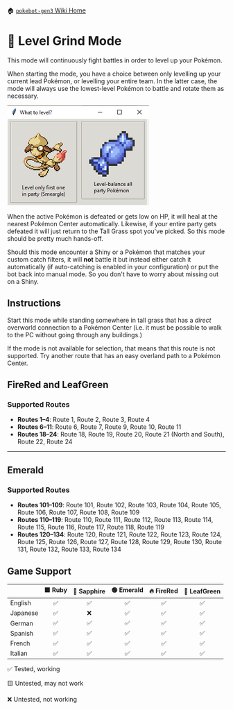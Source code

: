 🏠 [`pokebot-gen3` Wiki Home](../Readme.md)

# 🔄️ Level Grind Mode

This mode will continuously fight battles in order to level up your Pokémon.

When starting the mode, you have a choice between only levelling up your current lead
Pokémon, or levelling your entire team. In the latter case, the mode will always use
the lowest-level Pokémon to battle and rotate them as necessary.

![image](../images/level_grind_prompt.png)

When the active Pokémon is defeated or gets low on HP, it will heal at the nearest
Pokémon Center automatically. Likewise, if your entire party gets defeated it will
just return to the Tall Grass spot you've picked. So this mode should be pretty much
hands-off.

Should this mode encounter a Shiny or a Pokémon that matches your custom catch filters,
it will **not** battle it but instead either catch it automatically (if auto-catching is
enabled in your configuration) or put the bot back into manual mode. So you don't have to
worry about missing out on a Shiny.


## Instructions

Start this mode while standing somewhere in tall grass that has a _direct_ overworld
connection to a Pokémon Center (i.e. it must be possible to walk to the PC without
going through any buildings.)

If the mode is not available for selection, that means that this route is not supported.
Try another route that has an easy overland path to a Pokémon Center.

## FireRed and LeafGreen

### Supported Routes
- **Routes 1–4**: Route 1, Route 2, Route 3, Route 4
- **Routes 6–11**: Route 6, Route 7, Route 9, Route 10, Route 11
- **Routes 18–24**: Route 18, Route 19, Route 20, Route 21 (North and South), Route 22, Route 24

---

## Emerald

### Supported Routes
- **Routes 101–109**: Route 101, Route 102, Route 103, Route 104, Route 105, Route 106, Route 107, Route 108, Route 109
- **Routes 110–119**: Route 110, Route 111, Route 112, Route 113, Route 114, Route 115, Route 116, Route 117, Route 118, Route 119
- **Routes 120–134**: Route 120, Route 121, Route 122, Route 123, Route 124, Route 125, Route 126, Route 127, Route 128, Route 129, Route 130, Route 131, Route 132, Route 133, Route 134


## Game Support

|          | 🟥 Ruby | 🔷 Sapphire | 🟢 Emerald | 🔥 FireRed | 🌿 LeafGreen |
|:---------|:-------:|:-----------:|:----------:|:----------:|:------------:|
| English  |    ✅    |      ✅      |     ✅      |     ✅      |      ✅       |
| Japanese |    ✅    |      ❌      |     ✅      |     ✅      |      ✅       |
| German   |    ✅    |      ✅      |     ✅      |     ✅      |      ✅       |
| Spanish  |    ✅    |      ✅      |     ✅      |     ✅      |      ✅       |
| French   |    ✅    |      ✅      |     ✅      |     ✅      |      ✅       |
| Italian  |    ✅    |      ✅      |     ✅      |     ✅      |      ✅       |

✅ Tested, working

🟨 Untested, may not work

❌ Untested, not working
